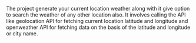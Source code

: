 The project generate your current location weather along with it give option to search the weather of any other location also.
It involves calling the API like geolocation API for fetching current location latitude and longitude and openweather API for fetching data on the basis of the latitude and longitude or city name.
